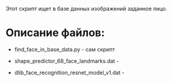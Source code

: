 Этот скрипт ищет в базе данных изображений заданное лицо.

# Описание файлов:
  
  - find_face_in_base_data.py - сам скрипт
  
  - shape_predictor_68_face_landmarks.dat - 
  
  - dlib_face_recognition_resnet_model_v1.dat - 
